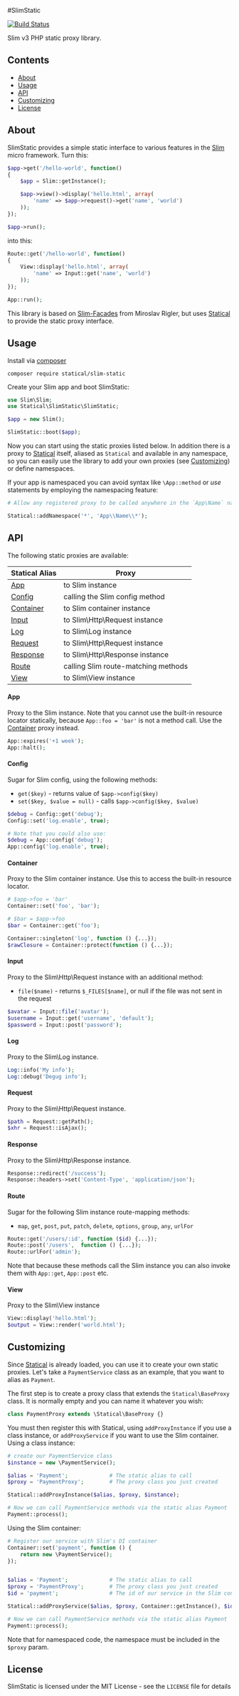 #SlimStatic

[![Build Status](https://travis-ci.org/beaver-dev/slim-static.svg?branch=master)](https://travis-ci.org/beaver-dev/slim-static)

Slim v3 PHP static proxy library.
## Contents
* [About](#About)
* [Usage](#Usage)
* [API](#Api)
* [Customizing](#Custom)
* [License](#License)

<a name="About"></a>
## About

SlimStatic provides a simple static interface to various features in the [Slim][slim]
micro framework. Turn this:

```php
$app->get('/hello-world', function()
{
	$app = Slim::getInstance();

	$app->view()->display('hello.html', array(
        'name' => $app->request()->get('name', 'world')
    ));
});

$app->run();
```

into this:

```php
Route::get('/hello-world', function()
{
	View::display('hello.html', array(
        'name' => Input::get('name', 'world')
    ));
});

App::run();
```

This library is based on [Slim-Facades][slim-facades] from Miroslav Rigler, but uses
[Statical][statical] to provide the static proxy interface.

<a name="Usage"></a>
## Usage
Install via [composer][composer]

```
composer require statical/slim-static
```

Create your Slim app and boot SlimStatic:

```php
use Slim\Slim;
use Statical\SlimStatic\SlimStatic;

$app = new Slim();

SlimStatic::boot($app);
```

Now you can start using the static proxies listed below. In addition there is a proxy to
[Statical][statical] itself, aliased as `Statical` and available in any namespace, so you
can easily use the library to add your own proxies (see [Customizing](#Custom)) or define
namespaces.

If your app is namespaced you can avoid syntax like `\App::method` or *use* statements
by employing the namespacing feature:

```php
# Allow any registered proxy to be called anywhere in the `App\Name` namespace

Statical::addNamespace('*', 'App\\Name\\*');
```

<a name="Api"></a>
## API

The following static proxies are available:

Statical Alias          | Proxy
----------------------- | ----------------------------------------
[App](#App)             | to Slim instance
[Config](#Config)       | calling the Slim config method
[Container](#Container) | to Slim container instance
[Input](#Input)         | to Slim\Http\Request instance
[Log](#Log)             | to Slim\Log instance
[Request](#Request)     | to Slim\Http\Request instance
[Response](#Response)   | to Slim\Http\Response instance
[Route](#Route)         | calling Slim route-matching methods
[View](#View)           | to Slim\View instance

<a name="App"></a>
#### App
Proxy to the Slim instance. Note that you cannot use the built-in resource locator statically,
because `App::foo = 'bar'` is not a method call. Use the [Container](#Container) proxy instead.

```php
App::expires('+1 week');
App::halt();
```

<a name="Config"></a>
#### Config
Sugar for Slim config, using the following methods:

- `get($key)` - returns value of `$app->config($key)`
- `set($key, $value = null)` - calls `$app->config($key, $value)`

```php
$debug = Config::get('debug');
Config::set('log.enable', true);

# Note that you could also use:
$debug = App::config('debug');
App::config('log.enable', true);
```

<a name="Container"></a>
#### Container
Proxy to the Slim container instance. Use this to access the built-in resource locator.

```php
# $app->foo = 'bar'
Container::set('foo', 'bar');

# $bar = $app->foo
$bar = Container::get('foo');

Container::singleton('log', function () {...});
$rawClosure = Container::protect(function () {...});
```

<a name="Input"></a>
#### Input
Proxy to the Slim\Http\Request instance with an additional method:

- `file($name)` - returns `$_FILES[$name]`, or null if the file was not sent in the request

```php
$avatar = Input::file('avatar');
$username = Input::get('username', 'default');
$password = Input::post('password');
```

<a name="Log"></a>
#### Log
Proxy to the Slim\Log instance.

```php
Log::info('My info');
Log::debug('Degug info');
```

<a name="Request"></a>
#### Request
Proxy to the Slim\Http\Request instance.

```php
$path = Request::getPath();
$xhr = Request::isAjax();
```

<a name="Response"></a>
#### Response
Proxy to the Slim\Http\Response instance.

```php
Response::redirect('/success');
Response::headers->set('Content-Type', 'application/json');
```

<a name="Route"></a>
#### Route
Sugar for the following Slim instance route-mapping methods:

- `map`, `get`, `post`, `put`, `patch`, `delete`, `options`, `group`, `any`, `urlFor`

```php
Route::get('/users/:id', function ($id) {...});
Route::post('/users',  function () {...});
Route::urlFor('admin');
```

Note that because these methods call the Slim instance you can also invoke them with `App::get`,
`App::post` etc.

<a name="View"></a>
#### View
Proxy to the Slim\View instance

```php
View::display('hello.html');
$output = View::render('world.html');
```

<a name="Custom"></a>
## Customizing
Since [Statical][statical] is already loaded, you can use it to create your own static proxies.
Let's take a `PaymentService` class as an example, that you want to alias as `Payment`.

The first step is to create a proxy class that extends the `Statical\BaseProxy` class.
It is normally empty and you can name it whatever you wish:

```php
class PaymentProxy extends \Statical\BaseProxy {}
```

You must then register this with Statical, using `addProxyInstance` if you use a class instance,
or `addProxyService` if you want to use the Slim container.
Using a class instance:

```php
# create our PaymentService class
$instance = new \PaymentService();

$alias = 'Payment';             # The static alias to call
$proxy = 'PaymentProxy';        # The proxy class you just created

Statical::addProxyInstance($alias, $proxy, $instance);

# Now we can call PaymentService methods via the static alias Payment
Payment::process();
```

Using the Slim container:

```php
# Register our service with Slim's DI container
Container::set('payment', function () {
    return new \PaymentService();
});


$alias = 'Payment';             # The static alias to call
$proxy = 'PaymentProxy';        # The proxy class you just created
$id = 'payment';                # The id of our service in the Slim container

Statical::addProxyService($alias, $proxy, Container::getInstance(), $id);

# Now we can call PaymentService methods via the static alias Payment
Payment::process();
```

Note that for namespaced code, the namespace must be included in the `$proxy` param.


<a name="License"></a>
## License

SlimStatic is licensed under the MIT License - see the `LICENSE` file for details


  [slim]: https://github.com/codeguy/slim
  [slim-facades]: https://github.com/itsgoingd/slim-facades
  [statical]: https://github.com/johnstevenson/statical
  [composer]: https://getcomposer.org
